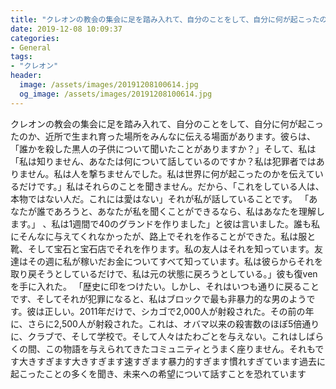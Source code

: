```yaml
---
title: "クレオンの教会の集会に足を踏み入れて、自分のことをして、自分に何が起こったのか、近所で生まれ育った場所をみんなに伝える場面があります。"
date: 2019-12-08 10:09:37
categories:
- General
tags:
- "クレオン"
header:
  image: /assets/images/20191208100614.jpg
  og_image: /assets/images/20191208100614.jpg
---
```


クレオンの教会の集会に足を踏み入れて、自分のことをして、自分に何が起こったのか、近所で生まれ育った場所をみんなに伝える場面があります。彼らは、「誰かを殺した黒人の子供について聞いたことがありますか？」そして、私は「私は知りません、あなたは何について話しているのですか？私は犯罪者ではありません。私は人を撃ちませんでした。私は世界に何が起こったのかを伝えているだけです。」私はそれらのことを聞きません。だから、「これをしている人は、本物ではない人だ。これには愛はない」それが私が話していることです。 「あなたが誰であろうと、あなたが私を聞くことができるなら、私はあなたを理解します。」 、私は1週間で40のグランドを作りました」と彼は言いました。誰も私にそんなに与えてくれなかったが、路上でそれを作ることができた。私は服と靴、そして宝石と宝石店でそれを作ります。私の友人はそれを知っています。友達はその週に私が稼いだお金についてすべて知っています。私は彼らからそれを取り戻そうとしているだけで、私は元の状態に戻ろうとしている。」彼も復venを手に入れた。 「歴史に印をつけたい。しかし、それはいつも通りに戻ることです、そしてそれが犯罪になると、私はブロックで最も非暴力的な男のようです。彼は正しい。2011年だけで、シカゴで2,000人が射殺された。その前の年に、さらに2,500人が射殺された。これは、オバマ以来の殺害数のほぼ5倍通りに、クラブで、そして学校で。そして人々はたわごとを与えない。これはしばらくの間、この物語を与えられてきたコミュニティとうまく座りません。それもです大きすぎます大きすぎます速すぎます暴力的すぎます慣れすぎています過去に起こったことの多くを聞き、未来への希望について話すことを恐れています
